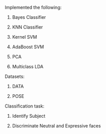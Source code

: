 Implemented the following:

1. Bayes Classifier 

2. KNN Classifier

3. Kernel SVM

4. AdaBoost SVM

5. PCA

6. Multiclass LDA

Datasets:

1. DATA

2. POSE

Classification task:

1. Identify Subject

2. Discriminate Neutral and Expressive faces
